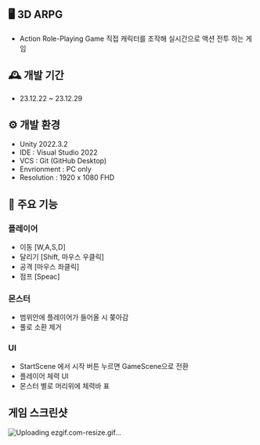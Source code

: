 ## 🖥️ 3D ARPG
- Action Role-Playing Game 직접 캐릭터를 조작해 실시간으로 액션 전투 하는 게임

## 🕰️ 개발 기간
- 23.12.22 ~ 23.12.29

## ⚙️ 개발 환경
- Unity 2022.3.2
- IDE : Visual Studio 2022
- VCS : Git (GitHub Desktop)
- Envrionment : PC only
- Resolution : 1920 x 1080 FHD

## 📌 주요 기능
### 플레이어
- 이동 [W,A,S,D]
- 달리기 [Shift, 마우스 우클릭]
- 공격 [마우스 좌클릭]
- 점프 [Speac]

### 몬스터
- 범위안에 플레이어가 들어올 시 쫒아감
- 풀로 소환 제거

### UI
- StartScene 에서 시작 버튼 누르면 GameScene으로 전환
- 플레이어 체력 UI
- 몬스터 별로 머리위에 체력바 표

## 게임 스크린샷
![Uploading ezgif.com-resize.gif…]()
